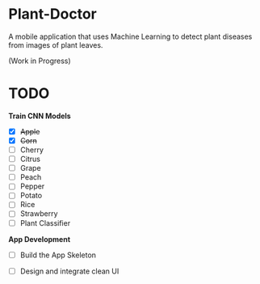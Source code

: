 # Plant-Doctor
A mobile application that uses Machine Learning to detect plant diseases from images of plant leaves. 

(Work in Progress)
# TODO
**Train CNN Models**
- [x] ~~Apple~~
- [x] ~~Corn~~
- [ ] Cherry
- [ ] Citrus
- [ ] Grape
- [ ] Peach
- [ ] Pepper
- [ ] Potato
- [ ] Rice
- [ ] Strawberry
- [ ] Plant Classifier

**App Development**
- [ ] Build the App Skeleton
- [ ] Design and integrate clean UI

